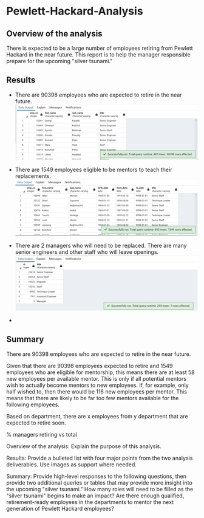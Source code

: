 # Pewlett-Hackard-Analysis

## Overview of the analysis
There is expected to be a large number of employees retiring from Pewlett Hackard in the near future. This report is to help the manager responsible prepare for the upcoming "silver tsunami."

## Results
- There are 90398 employees who are expected to retire in the near future.
![Employees who are expected to retire](https://github.com/MServ/Pewlett-Hackard-Analysis/blob/main/Images/Duplicates_removed.png)

- There are 1549 employees eligible to be mentors to teach their replacements.
![Eligible mentors](https://github.com/MServ/Pewlett-Hackard-Analysis/blob/main/Images/Mentorship_eligibility.png)

- There are 2 managers who will need to be replaced. There are many senior engineers and other staff who will leave openings.
![Retiring by title](https://github.com/MServ/Pewlett-Hackard-Analysis/blob/main/Images/Retiring_by_title.png)

- 

## Summary
There are 90398 employees who are expected to retire in the near future.


Given that there are 90398 employees expected to retire and 1549 employees who are eligible for mentorship, this means there are at least 58 new employees per available mentor. This is only if all potential mentors wish to actually become mentors to new employees. If, for example, only half wished to, then there would be 116 new employees per mentor. This means that there are likely to be far too few mentors available for the following employees.


Based on department, there are x employees from y department that are expected to retire soon. 


% managers retiring vs total


Overview of the analysis: Explain the purpose of this analysis.

Results: Provide a bulleted list with four major points from the two analysis deliverables. Use images as support where needed.

Summary: Provide high-level responses to the following questions, then provide two additional queries or tables that may provide more insight into the upcoming "silver tsunami."
  How many roles will need to be filled as the "silver tsunami" begins to make an impact?
  Are there enough qualified, retirement-ready employees in the departments to mentor the next generation of Pewlett Hackard employees?
